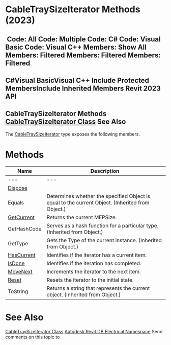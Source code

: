 # CableTraySizeIterator Methods (2023)

﻿
 Code: All Code: Multiple Code: C# Code: Visual Basic Code: Visual C++  Members: Show All Members: Filtered Members: Filtered Members: Filtered   
---  
C#Visual BasicVisual C++
Include Protected MembersInclude Inherited Members
Revit 2023 API  
---  
CableTraySizeIterator Methods  
[CableTraySizeIterator Class](474b13d0-1543-32d8-bb41-205d8cdd449f.md "CableTraySizeIterator Class") See Also  
---  
The [CableTraySizeIterator](474b13d0-1543-32d8-bb41-205d8cdd449f.md "CableTraySizeIterator Class") type exposes the following members.
# Methods
| Name | Description |
| --- | --- |
| --- | --- | --- |
| [Dispose](dbcdd265-1bc2-2b01-35d1-7e246a4d2a83.md "Dispose Method") |
| Equals | Determines whether the specified Object is equal to the current Object. (Inherited from Object.) |
| [GetCurrent](9685cd25-4b38-fc59-5acb-240d6e9f9ee2.md "GetCurrent Method") | Returns the current MEPSize. |
| GetHashCode | Serves as a hash function for a particular type.  (Inherited from Object.) |
| GetType | Gets the Type of the current instance. (Inherited from Object.) |
| [HasCurrent](2e236a2a-52b2-4371-b1eb-f49c2f590267.md "HasCurrent Method") | Identifies if the iterator has a current item. |
| [IsDone](ccc7e176-c815-4a6e-421c-287116f29a30.md "IsDone Method") | Identifies if the iteration has completed. |
| [MoveNext](7fa204bb-df36-2a86-951d-422ce66e3fc3.md "MoveNext Method") | Increments the iterator to the next item. |
| [Reset](1f0364dd-b6a7-b501-0d85-eab4d4a3ffc8.md "Reset Method") | Resets the iterator to the initial state. |
| ToString | Returns a string that represents the current object. (Inherited from Object.) |

# See Also
[CableTraySizeIterator Class](474b13d0-1543-32d8-bb41-205d8cdd449f.md "CableTraySizeIterator Class")
[Autodesk.Revit.DB.Electrical Namespace](212a1314-7843-2c6c-3322-363127e4059f.md "Autodesk.Revit.DB.Electrical Namespace")
Send comments on this topic to 